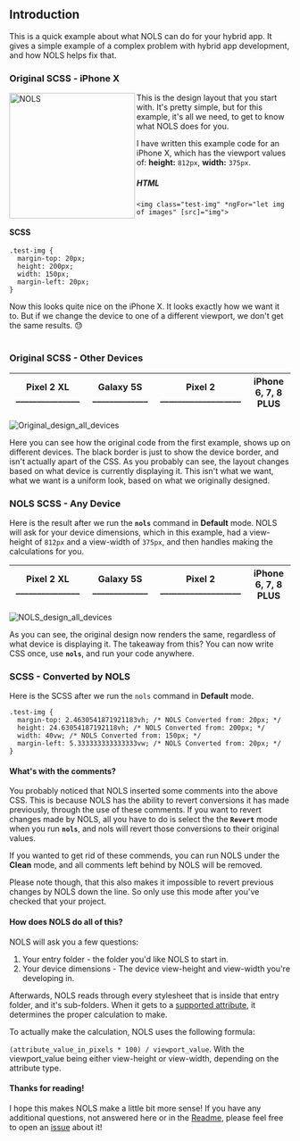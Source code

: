 ## Introduction

This is a quick example about what NOLS can do for your hybrid app. It gives a simple example of a complex problem with hybrid app development, and how NOLS helps fix that.

### Original SCSS - iPhone X

<img src="https://i.imgur.com/haGjSPw.png" alt="NOLS" align="left" width="225">

This is the design layout that you start with. It's pretty simple, but for this example, it's all we need, to get to know what NOLS does for you.

I have written this example code for an iPhone X, which has the viewport values of: **height:** `812px`, **width:** `375px`.

##### HTML
```
<img class="test-img" *ngFor="let img of images" [src]="img">
```
#### SCSS
```
.test-img {
  margin-top: 20px;
  height: 200px;
  width: 150px;
  margin-left: 20px;
}
```
Now this looks quite nice on the iPhone X. It looks exactly how we want it to. But if we change the device to one of a different viewport, we don't get the same results. :sweat: 
<br><br>


### Original SCSS - Other Devices

|Pixel 2 XL _______________|Galaxy 5S _____________|Pixel 2 ___________________ |iPhone 6, 7, 8 PLUS |
|-----------------|----------------------|:------------------:|:-------------------------------:|

<img src="https://i.imgur.com/GOATy6j.png" alt="Original_design_all_devices" align="center">

Here you can see how the original code from the first example, shows up on different devices. The black border is just to show the device border, and isn't actually apart of the CSS. As you probably can see, the layout changes based on what device is currently displaying it. This isn't what we want, what we want is a uniform look, based on what we originally designed.

### NOLS SCSS - Any Device

Here is the result after we run the **`nols`** command in **Default** mode. NOLS will ask for your device dimensions, which in this example, had a view-height of `812px` and a view-width of `375px`, and then handles making the calculations for you. 


|Pixel 2 XL _______________|Galaxy 5S _____________|Pixel 2 ___________________ |iPhone 6, 7, 8 PLUS |
|-----------------|----------------------|:------------------:|:-------------------------------:|

<img src="https://i.imgur.com/czG43Cu.jpg" alt="NOLS_design_all_devices" align="center">

As you can see, the original design now renders the same, regardless of what device is displaying it. The takeaway from this? You can now write CSS once, use **`nols`**, and run your code anywhere.

### SCSS - Converted by NOLS

Here is the SCSS after we run the `nols` command in **Default** mode.

```
.test-img {
  margin-top: 2.4630541871921183vh; /* NOLS Converted from: 20px; */
  height: 24.63054187192118vh; /* NOLS Converted from: 200px; */
  width: 40vw; /* NOLS Converted from: 150px; */
  margin-left: 5.333333333333333vw; /* NOLS Converted from: 20px; */
}
```

#### What's with the comments?

You probably noticed that NOLS inserted some comments into the above CSS. This is because NOLS has the ability to revert conversions it has made previously, through the use of these comments. If you want to revert changes made by NOLS, all you have to do is select the the **`Revert`** mode when you run **`nols`**, and nols will revert those conversions to their original values. 

If you wanted to get rid of these commends, you can run NOLS under the **Clean** mode, and all comments left behind by NOLS will be removed.

Please note though, that this also makes it impossible to revert previous changes by NOLS down the line. So only use this mode after you've checked that your project.

#### How does NOLS do all of this? 

NOLS will ask you a few questions: 

1. Your entry folder - the folder you'd like NOLS to start in. 
2. Your device dimensions - The device view-height and view-width you're developing in.

Afterwards, NOLS reads through every stylesheet that is inside that entry folder, and it's sub-folders.
When it gets to a [supported attribute](https://github.com/Bengejd/NOLS#supported-attributes), it determines the proper calculation to make.

To actually make the calculation, NOLS uses the following formula: 

`(attribute_value_in_pixels * 100) / viewport_value`. With the viewport_value being either view-height or view-width, depending on the attribute type.

#### Thanks for reading!

I hope this makes NOLS make a little bit more sense! If you have any additional questions, not answered here or in the [Readme](https://github.com/Bengejd/NOLS#important-notes), please feel free to open an [issue](https://github.com/Bengejd/NOLS/issues) about it!
